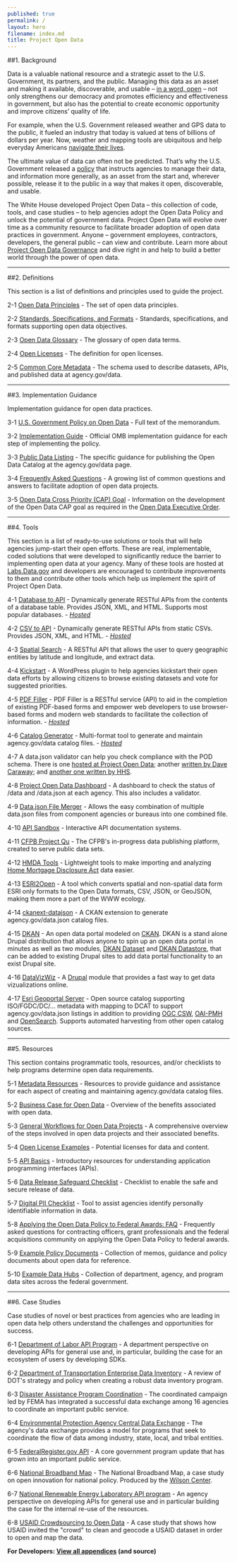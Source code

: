 ```yaml
---
published: true
permalink: /
layout: hero
filename: index.md
title: Project Open Data
---
```


##1. Background

Data is a valuable national resource and a strategic asset to the U.S. Government, its partners, and the public.  Managing this data as an asset and making it available, discoverable, and usable – [in a word, open](principles/) – not only strengthens our democracy and promotes efficiency and effectiveness in government, but also has the potential to create economic opportunity and improve citizens’ quality of life. 

For example, when the U.S. Government released weather and GPS data to the public, it fueled an industry that today is valued at tens of billions of dollars per year. Now, weather and mapping tools are ubiquitous and help everyday Americans [navigate their lives](business-case/). 

The ultimate value of data can often not be predicted. That’s why the U.S. Government released a [policy](policy-memo/) that instructs agencies to manage their data, and information more generally, as an asset from the start and, wherever possible, release it to the public in a way that makes it open, discoverable, and usable. 

The White House developed Project Open Data – this collection of code, tools, and case studies – to help agencies adopt the Open Data Policy and unlock the potential of government data. Project Open Data will evolve over time as a community resource to facilitate broader adoption of open data practices in government. Anyone – government employees, contractors, developers, the general public – can view and contribute. Learn more about [Project Open Data Governance](governance/) and dive right in and help to build a better world through the power of open data. 

----------------

##2. Definitions

This section is a list of definitions and principles used to guide the project.

2-1 [Open Data Principles](principles/) - The set of open data principles.

2-2 [Standards, Specifications, and Formats](open-standards/) - Standards, specifications, and formats supporting open data objectives.   

2-3 [Open Data Glossary](glossary/) - The glossary of open data terms.

2-4 [Open Licenses](open-licenses/) - The definition for open licenses. 

2-5 [Common Core Metadata](schema/) - The schema used to describe datasets, APIs, and published data at agency.gov/data.  

----------------

##3. Implementation Guidance

Implementation guidance for open data practices.  

3-1 [U.S. Government Policy on Open Data](/policy-memo/) - Full text of the memorandum.  

3-2 [Implementation Guide](/implementation-guide/) - Official OMB implementation guidance for each step of implementing the policy. 

3-3 [Public Data Listing](/catalog/) - The specific guidance for publishing the Open Data Catalog at the agency.gov/data page.  

3-4 [Frequently Asked Questions](/faq/) - A growing list of common questions and answers to facilitate adoption of open data projects.  

3-5 [Open Data Cross Priority (CAP) Goal](http://goals.performance.gov/opendata) - Information on the development of the Open Data CAP goal as required in the [Open Data Executive Order](http://www.whitehouse.gov/the-press-office/2013/05/09/executive-order-making-open-and-machine-readable-new-default-government). 

----------------

##4. Tools 

This section is a list of ready-to-use solutions or tools that will help agencies jump-start their open efforts.  These are real, implementable, coded solutions that were developed to significantly reduce the barrier to implementing open data at your agency.  Many of these tools are hosted at [Labs.Data.gov](http://labs.data.gov) and developers are encouraged to contribute improvements to them and contribute other tools which help us implement the spirit of Project Open Data.

4-1 [Database to API](https://github.com/project-open-data/db-to-api) - Dynamically generate RESTful APIs from the contents of a database table. Provides JSON, XML, and HTML. Supports most popular databases. -&nbsp;*[Hosted](http://labs.data.gov/db-to-api/readme.md)*
 
4-2 [CSV to API](https://github.com/project-open-data/csv-to-api) - Dynamically generate RESTful APIs from static CSVs. Provides JSON, XML, and HTML. -&nbsp;*[Hosted](http://labs.data.gov/csv-to-api/)*

4-3 [Spatial Search](https://github.com/project-open-data/SpatialSearch) - A RESTful API that allows the user to query geographic entities by latitude and longitude, and extract data.

4-4 [Kickstart](https://github.com/project-open-data/kickstart) - A WordPress plugin to help agencies kickstart their open data efforts by allowing citizens to browse existing datasets and vote for suggested priorities.  

4-5 [PDF Filler](https://github.com/project-open-data/pdf-filler) - PDF Filler is a RESTful service (API) to aid in the completion of existing PDF-based forms and empower web developers to use browser-based forms and modern web standards to facilitate the collection of information. -&nbsp;*[Hosted](http://labs.data.gov/pdf-filler)*

4-6 [Catalog Generator](https://github.com/project-open-data/catalog-generator) - Multi-format tool to generate and maintain agency.gov/data catalog files. -&nbsp;*[Hosted](http://project-open-data.github.com/catalog-generator/)*

4-7 A data.json validator can help you check compliance with the POD schema. There is one [hosted at Project Open Data](http://project-open-data.github.com/json-validator/); another [written by Dave Caraway](http://dwcaraway.github.io/podschema/validate.html); and [another one written by HHS](http://hub.healthdata.gov/pod/validate).

4-8 [Project Open Data Dashboard](http://data.civicagency.org) - A dashboard to check the status of /data and /data.json at each agency. This also includes a validator.

4-9 [Data.json File Merger](http://data.json.file.merger.ongithub.com/) - Allows the easy combination of multiple data.json files from component agencies or bureaus into one combined file.  

4-10 [API Sandbox](http://project-open-data.github.com/api-sandbox) - Interactive API documentation systems.

4-11 [CFPB Project Qu](https://github.com/cfpb/qu) - The CFPB's in-progress data publishing platform, created to serve public data sets.

4-12 [HMDA Tools](http://https://github.com/cfpb/hmda-tools) - Lightweight tools to make importing and analyzing [Home Mortgage Disclosure Act](http://en.wikipedia.org/wiki/Home_Mortgage_Disclosure_Act) data easier.

4-13 [ESRI2Open](http://github.com/project-open-data/esri2open) - A tool which converts spatial and non-spatial data form ESRI only formats to the Open Data formats, CSV, JSON, or GeoJSON, making them more a part of the WWW ecology.

4-14 [ckanext-datajson](https://github.com/HHS/ckanext-datajson) - A CKAN extension to generate agency.gov/data.json catalog files.

4-15 [DKAN](http://drupal.org/project/dkan) - An open data portal modeled on [CKAN](http://ckan.org/). DKAN is a stand alone Drupal distribution that allows anyone to spin up an open data portal in minutes as well as two modules, [DKAN Dataset](http://drupal.org/project/dkan_dataset) and [DKAN Datastore](http://drupal.org/project/dkan_datastore), that can be added to existing Drupal sites to add data portal functionality to an exist Drupal site.

4-16 [DataVizWiz](https://drupal.org/project/datavizwiz) - A [Drupal](http://drupal.org) module that provides a fast way to get data vizualizations online.

4-17 [Esri Geoportal Server](https://github.com/Esri/geoportal-server/) - Open source catalog supporting ISO/FGDC/DC/... metadata with mapping to DCAT to support agency.gov/data.json listings in addition to providing [OGC CSW](http://www.opengeospatial.org/standards/cat), [OAI-PMH](http://www.openarchives.org/pmh/) and [OpenSearch](http://www.opensearch.org). Supports automated harvesting from other open catalog sources.

----------------

##5. Resources

This section contains programmatic tools, resources, and/or checklists to help programs determine open data requirements.

5-1 [Metadata Resources](metadata-resources/) - 
Resources to provide guidance and assistance for each aspect of creating and maintaining agency.gov/data catalog files.  

5-2 [Business Case for Open Data](business-case/) - Overview of the benefits associated with open data.  

5-3 [General Workflows for Open Data Projects](future-case-study/) - A comprehensive overview of the steps involved in open data projects and their associated benefits.  

5-4 [Open License Examples](license-examples/) - Potential licenses for data and content.  

5-5 [API Basics](api-basics/) - Introductory resources for understanding application programming interfaces (APIs).

5-6 [Data Release Safeguard Checklist](http://www.data.gov/sites/default/files/attachments/Privacy%20and%20Security%20Checklist.pdf) - Checklist to enable the safe and secure release of data.

5-7 [Digital PII Checklist](digital-pii-checklist/) - Tool to assist agencies identify personally identifiable information in data.

5-8 [Applying the Open Data Policy to Federal Awards: FAQ](federal-awards-faq/) - Frequently asked questions for contracting officers, grant professionals and the federal acquisitions community on applying the Open Data Policy to federal awards. 

5-9 [Example Policy Documents](policy-docs/) - Collection of memos, guidance and policy documents about open data for reference.

5-10 [Example Data Hubs](/data-hubs) - Collection of department, agency, and program data sites across the federal government.

----------------

##6. Case Studies

Case studies of novel or best practices from agencies who are leading in open data help others understand the challenges and opportunities for success.

6-1 [Department of Labor API Program](labor-case-study/) - A department perspective on developing APIs for general use and, in particular, building the case for an ecosystem of users by developing SDKs.

6-2 [Department of Transportation Enterprise Data Inventory](transportation-case-study/) - A review of DOT's strategy and policy when creating a robust data inventory program.  

6-3 [Disaster Assistance Program Coordination](fema-case-study/) - The coordinated campaign led by FEMA has integrated a successful data exchange among 16 agencies to coordinate an important public service.  

6-4 [Environmental Protection Agency Central Data Exchange](epa-case-study/) - The agency's data exchange provides a model for programs that seek to coordinate the flow of data among industry, state, local, and tribal entities.  

6-5 [FederalRegister.gov API](https://www.federalregister.gov/uploads/2012/11/FR2-API-Case-Study1.pdf) - A core government program update that has grown into an important public service.

6-6 [National Broadband Map](http://www.scribd.com/doc/109998799/The-National-Broadband-Map-A-Case-Study-on-Open-Innovation-for-National-Policy) - The National Broadband Map, a case study on open innovation for national policy.  Produced by the [Wilson Center](http://www.wilsoncenter.org/).

6-7 [National Renewable Energy Laboratory API program](http://developer.nrel.gov/api-case-study/) - An agency perspective on developing APIs for general use and in particular building the case for the internal re-use of the resources.

6-8 [USAID Crowdsourcing to Open Data](http://transition.usaid.gov/our_work/economic_growth_and_trade/development_credit/pdfs/2012/USAIDCrowdsourcingCaseStudy.pdf) - A case study that shows how USAID invited the "crowd" to clean and geocode a USAID dataset in order to open and map the data.


**For Developers: [View all appendices](http://github.com/project-open-data/) (and source)**